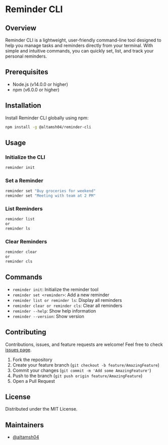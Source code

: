 # Reminder CLI

## Overview

Reminder CLI is a lightweight, user-friendly command-line tool designed to help you manage tasks and reminders directly from your terminal. With simple and intuitive commands, you can quickly set, list, and track your personal reminders.

## Prerequisites

- Node.js (v14.0.0 or higher)
- npm (v6.0.0 or higher)

## Installation

Install Reminder CLI globally using npm:

```bash
npm install -g @altamsh04/reminder-cli
```

## Usage

### Initialize the CLI

```bash
reminder init
```

### Set a Reminder

```bash
reminder set "Buy groceries for weekend"
reminder set "Meeting with team at 2 PM"
```

### List Reminders

```bash
reminder list
or
reminder ls
```

### Clear Reminders

```bash
reminder clear
or
reminder cls
```
## Commands

- `reminder init`: Initialize the reminder tool
- `reminder set <reminder>`: Add a new reminder
- `reminder list or reminder ls`: Display all reminders
- `reminder clear or reminder cls`: Clear all reminders
- `reminder --help`: Show help information
- `reminder --version`: Show version

## Contributing

Contributions, issues, and feature requests are welcome! Feel free to check [issues page](https://github.com/altamsh04/reminder-cli/issues).

1. Fork the repository
2. Create your feature branch (`git checkout -b feature/AmazingFeature`)
3. Commit your changes (`git commit -m 'Add some AmazingFeature'`)
4. Push to the branch (`git push origin feature/AmazingFeature`)
5. Open a Pull Request

## License

Distributed under the MIT License.

## Maintainers

- [@altamsh04](https://github.com/altamsh04)
